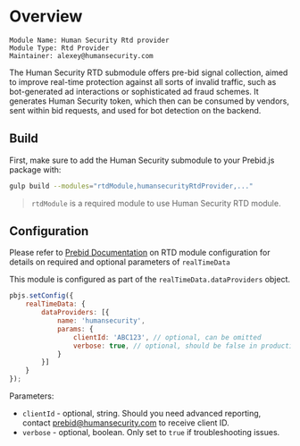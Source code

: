# Overview

```
Module Name: Human Security Rtd provider
Module Type: Rtd Provider
Maintainer: alexey@humansecurity.com
```

The Human Security RTD submodule offers pre-bid signal collection, aimed to improve real-time protection against all sorts of invalid traffic, such as
bot-generated ad interactions or sophisticated ad fraud schemes. It generates Human Security token, which then can be consumed by vendors,
sent within bid requests, and used for bot detection on the backend.


## Build
First, make sure to add the Human Security submodule to your Prebid.js package with:

```bash
gulp build --modules="rtdModule,humansecurityRtdProvider,..."
```

> `rtdModule` is a required module to use Human Security RTD module.

## Configuration

Please refer to [Prebid Documentation](https://docs.prebid.org/dev-docs/publisher-api-reference/setConfig.html#setConfig-realTimeData) on RTD module configuration for details on required and optional parameters of `realTimeData`

This module is configured as part of the `realTimeData.dataProviders` object.
```javascript
pbjs.setConfig({
    realTimeData: {
        dataProviders: [{
            name: 'humansecurity',
            params: {
                clientId: 'ABC123', // optional, can be omitted
                verbose: true, // optional, should be false in production
            }
        }]
    }
});
```

Parameters:

* `clientId` - optional, string. Should you need advanced reporting, contact prebid@humansecurity.com to receive client ID.
* `verbose` - optional, boolean. Only set to `true` if troubleshooting issues.
